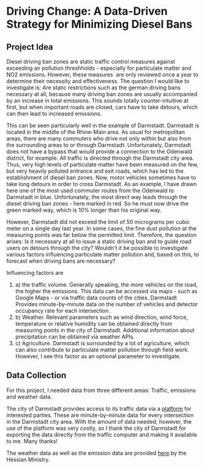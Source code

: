 # Driving Change: A Data-Driven Strategy for Minimizing Diesel Bans

## Project Idea

Diesel driving ban zones are static traffic control measures against exceeding air pollution threshholds - especially for particulate matter and NO2 emissions. However, these measures  are only reviewed once a year to determine their necessity and effectiveness. The question I would like to investigate is: Are static restrictions such as the german driving bans necessary at all, because many driving ban zones are usually accompanied by an increase in total emissions. This sounds totally counter-intuitive at first, but when important roads are closed, cars have to take detours, which can then lead to increased emissions. 

This can be seen particularly well in the example of Darmstadt. Darmstadt is located in the middle of the Rhine-Main area. As usual for metropolitan areas, there are many commuters who drive not only within but also from the surrounding areas to or through Darmstadt. Unfortunately, Darmstadt does not have a bypass that would provide a connection to the Odenwald district, for example. All traffic is directed through the Darmstadt city area. Thus, very high levels of particulate matter have been measured on the few, but very heavily polluted entrance and exit roads, which has led to the establishment of diesel ban zones. Now, motor vehicles sometimes have to take long detours in order to cross Darmstadt. As an example, I have drawn here one of the most used commuter routes from the Odenwald to Darmstadt in blue. Unfortunately, the most direct way leads through the diesel driving ban zones - here marked in red. So he must now drive the green marked way, which is 10% longer than his original way.



However, Darmstadt did not exceed the limit of 50 micrograms per cubic meter on a single day last year. In some cases, the fine dust pollution at the measuring points was far below the permitted limit. Therefore, the question arises: Is it necessary at all to issue a static driving ban and to guide road users on detours through the city? Wouldn't it be possible to investigate various factors influencing particulate matter pollution and, based on this, to forecast when driving bans are necessary?

Influencing factors are

1. a) the traffic volume. Generally speaking, the more vehicles on the road, the higher the emissions. This data can be accessed via maps - such as Google Maps - or via traffic data counts of the cities. Darmstadt Provides minute-by-minute data on the number of vehicles and detector occupancy rate for each intersection.
2. b) Weather. Relevant parameters such as wind direction, wind force, temperature or relative humidity can be obtained directly from measuring points in the city of Darmstadt. Additional information about precipitation can be obtained via weather APIs.
3. c) Agriculture. Darmstadt is surrounded by a lot of agriculture, which can also contribute to particulate matter pollution through field work. However, I see this factor as an optional parameter to investigate.



## Data Collection

For this project, I needed data from three different areas: Traffic, emissions and weather data. 

The city of Darmstadt provides access to its traffic data via a [platform](https://datenplattform.darmstadt.de/verkehr/apps/opendata/#/) for interested parties. These are minute-by-minute data for every intersection in the Darmstadt city area. With the amount of data needed, however, the use of the platform was very costly, so I thank the city of Darmstadt for exporting the data directly from the traffic computer and making it available to me. Many thanks!

The weather data as well as the emission data are provided [here](https://www.hlnug.de/messwerte/datenportal/tabelle/t/1/14/4) by the Hessian Ministry.
